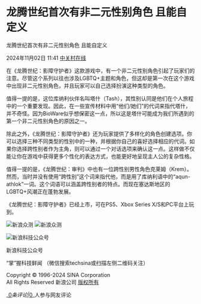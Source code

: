 # 龙腾世纪首次有非二元性别角色 且能自定义

龙腾世纪首次有非二元性别角色 且能自定义

2024年11月02日 11:41 [中关村在线](https://search.zol.com.cn/search/article_view.php?did=9143309)

在《龙腾世纪：影障守护者》这款游戏中，有一个非二元性别角色引起了玩家们的注意。尽管这个系列以往也涉及LGBTQ+主题和角色，但这却是第一次在这个游戏中出现非二元性别角色，并且玩家可以自己选择扮演这种类型的角色。

值得一提的是，这位库纳利伙伴名叫塔什（Tash），其性别认同是他们在个人旅程中的一个重要发现。因此，在一些宣传材料中用“他们/她们”的代词来指代塔什，并不奇怪。因为BioWare似乎想保密这一点，所以这是塔什可能成为我们所遇到的第一个非二元性别角色的原因之一。

除此之外，《龙腾世纪：影障守护者》还为玩家提供了多样化的角色创建选项。你可以选择三种不同类型的性别中的一种，并根据你自己的喜好选择相应的代词。如果你选择跨性别者作为主角，则可以通过一个对话选项来确认这一点。这样做不仅能让你在游戏中获得更多个性化的表达方式，也能更好地呈现主人公的复杂性格。

值得一提的是，《龙腾世纪：审判》中也有一位跨性别男性角色克莱姆（Krem）。然而，当时并没有使用“跨性别”这个词来指代他，而是用了库纳利语中的“aqun-athlok”一词。这个词语可以涵盖跨性别者的特点。而现在塞达斯地区的LGBTQ+风潮正在蓬勃发展。

《龙腾世纪：影障守护者》已经上市，可在PS5、Xbox Series X/S和PC平台上玩到。

![新浪众测](//n.sinaimg.cn/tech/zcapp2018/doc_qrcode1.png)
![新浪众测](//n.sinaimg.cn/tech/zcapp2018/doc_qrcode2.png)

![新浪科技公众号](//n.sinaimg.cn/tech/content/tech_qr2x.png)

新浪科技公众号

“掌”握科技鲜闻 （微信搜索techsina或扫描左侧二维码关注） 

Copyright © 1996-2024 SINA Corporation  
All Rights Reserved 新浪公司 [版权所有](http://www.sina.com.cn/intro/copyright.shtml)

_[0](https://comment5.news.sina.com.cn/comment/skin/default.html?channel=kj&newsid=comos-ncuseka2163398)_条评论|_[0](https://comment5.news.sina.com.cn/comment/skin/default.html?channel=kj&newsid=comos-ncuseka2163398)_人参与网友评论
